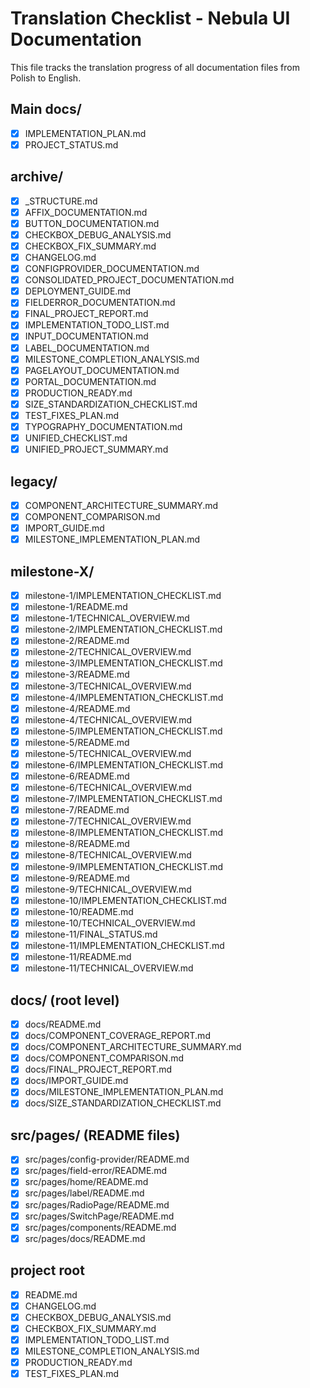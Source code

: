 # Translation Checklist - Nebula UI Documentation

This file tracks the translation progress of all documentation files from Polish to English.

## Main docs/
 - [x] IMPLEMENTATION_PLAN.md
 - [x] PROJECT_STATUS.md

## archive/
 - [x] _STRUCTURE.md
 - [x] AFFIX_DOCUMENTATION.md
 - [x] BUTTON_DOCUMENTATION.md
 - [x] CHECKBOX_DEBUG_ANALYSIS.md
 - [x] CHECKBOX_FIX_SUMMARY.md
 - [x] CHANGELOG.md
 - [x] CONFIGPROVIDER_DOCUMENTATION.md
 - [x] CONSOLIDATED_PROJECT_DOCUMENTATION.md
 - [x] DEPLOYMENT_GUIDE.md
 - [x] FIELDERROR_DOCUMENTATION.md
 - [x] FINAL_PROJECT_REPORT.md
 - [x] IMPLEMENTATION_TODO_LIST.md
 - [x] INPUT_DOCUMENTATION.md
 - [x] LABEL_DOCUMENTATION.md
 - [x] MILESTONE_COMPLETION_ANALYSIS.md
 - [x] PAGELAYOUT_DOCUMENTATION.md
 - [x] PORTAL_DOCUMENTATION.md
 - [x] PRODUCTION_READY.md
 - [x] SIZE_STANDARDIZATION_CHECKLIST.md
 - [x] TEST_FIXES_PLAN.md
 - [x] TYPOGRAPHY_DOCUMENTATION.md
 - [x] UNIFIED_CHECKLIST.md
 - [x] UNIFIED_PROJECT_SUMMARY.md

## legacy/
- [x] COMPONENT_ARCHITECTURE_SUMMARY.md
- [x] COMPONENT_COMPARISON.md
- [x] IMPORT_GUIDE.md
- [x] MILESTONE_IMPLEMENTATION_PLAN.md

## milestone-X/
- [x] milestone-1/IMPLEMENTATION_CHECKLIST.md
- [x] milestone-1/README.md
- [x] milestone-1/TECHNICAL_OVERVIEW.md
- [x] milestone-2/IMPLEMENTATION_CHECKLIST.md
- [x] milestone-2/README.md
- [x] milestone-2/TECHNICAL_OVERVIEW.md
- [x] milestone-3/IMPLEMENTATION_CHECKLIST.md
- [x] milestone-3/README.md
- [x] milestone-3/TECHNICAL_OVERVIEW.md
- [x] milestone-4/IMPLEMENTATION_CHECKLIST.md
- [x] milestone-4/README.md
- [x] milestone-4/TECHNICAL_OVERVIEW.md
- [x] milestone-5/IMPLEMENTATION_CHECKLIST.md
- [x] milestone-5/README.md
- [x] milestone-5/TECHNICAL_OVERVIEW.md
- [x] milestone-6/IMPLEMENTATION_CHECKLIST.md
- [x] milestone-6/README.md
- [x] milestone-6/TECHNICAL_OVERVIEW.md
- [x] milestone-7/IMPLEMENTATION_CHECKLIST.md
- [x] milestone-7/README.md
- [x] milestone-7/TECHNICAL_OVERVIEW.md
- [x] milestone-8/IMPLEMENTATION_CHECKLIST.md
- [x] milestone-8/README.md
- [x] milestone-8/TECHNICAL_OVERVIEW.md
- [x] milestone-9/IMPLEMENTATION_CHECKLIST.md
- [x] milestone-9/README.md
- [x] milestone-9/TECHNICAL_OVERVIEW.md
- [x] milestone-10/IMPLEMENTATION_CHECKLIST.md
- [x] milestone-10/README.md
- [x] milestone-10/TECHNICAL_OVERVIEW.md
- [x] milestone-11/FINAL_STATUS.md
- [x] milestone-11/IMPLEMENTATION_CHECKLIST.md
- [x] milestone-11/README.md
- [x] milestone-11/TECHNICAL_OVERVIEW.md

## docs/ (root level)
- [x] docs/README.md
- [x] docs/COMPONENT_COVERAGE_REPORT.md
- [x] docs/COMPONENT_ARCHITECTURE_SUMMARY.md
- [x] docs/COMPONENT_COMPARISON.md
- [x] docs/FINAL_PROJECT_REPORT.md
- [x] docs/IMPORT_GUIDE.md
- [x] docs/MILESTONE_IMPLEMENTATION_PLAN.md
- [x] docs/SIZE_STANDARDIZATION_CHECKLIST.md

## src/pages/ (README files)
- [x] src/pages/config-provider/README.md
- [x] src/pages/field-error/README.md
- [x] src/pages/home/README.md
- [x] src/pages/label/README.md
- [x] src/pages/RadioPage/README.md
- [x] src/pages/SwitchPage/README.md
- [x] src/pages/components/README.md
- [x] src/pages/docs/README.md

## project root
- [x] README.md
- [x] CHANGELOG.md
- [x] CHECKBOX_DEBUG_ANALYSIS.md
- [x] CHECKBOX_FIX_SUMMARY.md
- [x] IMPLEMENTATION_TODO_LIST.md
- [x] MILESTONE_COMPLETION_ANALYSIS.md
- [x] PRODUCTION_READY.md
- [x] TEST_FIXES_PLAN.md
